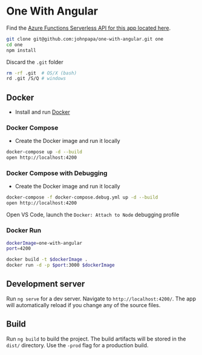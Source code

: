 # One With Angular

Find the [Azure Functions Serverless API for this app located here](https://github.com/johnpapa/one-with-angular-api).

```bash
git clone git@github.com:johnpapa/one-with-angular.git one
cd one
npm install
```

Discard the `.git` folder

```bash
rm -rf .git  # OS/X (bash)
rd .git /S/Q # windows
```

## Docker

- Install and run [Docker](https://www.docker.com/community-edition)

### Docker Compose

- Create the Docker image and run it locally

```bash
docker-compose up -d --build
open http://localhost:4200
```

### Docker Compose with Debugging

- Create the Docker image and run it locally

```bash
docker-compose -f docker-compose.debug.yml up -d --build
open http://localhost:4200
```

Open VS Code, launch the `Docker: Attach to Node` debugging profile

### Docker Run

```bash
dockerImage=one-with-angular
port=4200

docker build -t $dockerImage .
docker run -d -p $port:3000 $dockerImage
```

## Development server

Run `ng serve` for a dev server. Navigate to `http://localhost:4200/`. The app will automatically reload if you change any of the source files.

## Build

Run `ng build` to build the project. The build artifacts will be stored in the `dist/` directory. Use the `-prod` flag for a production build.
